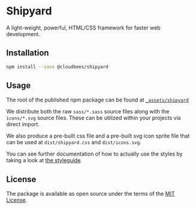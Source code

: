 # Shipyard

A light-weight, powerful, HTML/CSS framework for faster web development.

## Installation

```sh
npm install --save @cloudbees/shipyard
```

## Usage

The root of the published npm package can be found at [`_assets/shipyard`](https://github.com/cloudbees/shipyard/tree/master/_assets/shipyard)

We distribute both the raw `sass/*.sass` source files along with the `icons/*.svg` source files.  These can be utilized within your projects via direct import.

We also produce a pre-built css file and a pre-built svg icon sprite file that can be used at `dist/shipyard.css` and `dist/icons.svg`.

You can see further documentation of how to actually use the styles by taking a look at [the styleguide](https://cloudbees.github.io/shipyard).

## License

The package is available as open source under the terms of the [MIT License](http://opensource.org/licenses/MIT).
